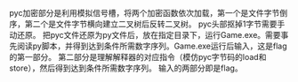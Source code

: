 pyc加密部分是利用模拟信号槽，将两个加密函数依次加载，第一个是文件字节倒序，第二个是文件字节横向建立二叉树后反转二叉树。
pyc头部抠掉1字节需要手动还原。
把pyc文件还原为py文件后，放在指定目录下，运行Game.exe。需要事先阅读py脚本，并得到达到条件所需数字序列。Game.exe运行后输入，这是flag的第一部分。
第二部分是理解解释器的对应指令（模仿pyc字节码的load和store），然后得到达到条件所需数字序列。
输入的两部分即是flag。
